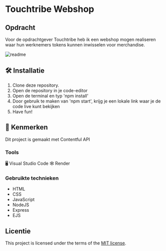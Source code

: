 # Touchtribe Webshop

##  Opdracht

Voor de opdrachtgever Touchtribe heb ik een webshop mogen realiseren waar hun werknemers tokens kunnen inwisselen voor merchandise.

![readme](https://github.com/lisagjh/touchtribe-proof-of-concept/assets/131701505/02c9b943-9710-48e1-9069-8fbc63171ff7)



## 🛠 Installatie

1. Clone deze repository.
2. Open de repository in je code-editor
3. Open de terminal en typ 'npm install'
4. Door gebruik te maken van 'npm start', krijg je een lokale link waar je de code live kunt bekijken
5. Have fun!


## 📱 Kenmerken

Dit project is gemaakt met Contentful API

### Tools
🖥️ Visual Studio Code
🕸️ Render

### Gebruikte technieken
* HTML
* CSS
* JavaScript
* NodeJS
* Express
* EJS


## Licentie

This project is licensed under the terms of the [MIT license](./LICENSE).
